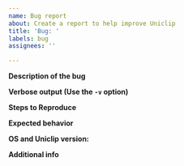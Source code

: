 ```yaml
---
name: Bug report
about: Create a report to help improve Uniclip
title: 'Bug: '
labels: bug
assignees: ''

---
```


<!--You can remove parts which do not apply-->

**Description of the bug**

**Verbose output (Use the `-v` option)**

**Steps to Reproduce**

**Expected behavior**

**OS and Uniclip version:**

**Additional info**
